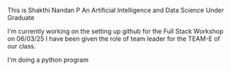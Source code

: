 This is Shakthi Nandan P
An Artificial Intelligence and Data Science Under Graduate 

I'm currently working on the setting up github for the Full Stack Workshop on 06/03/25
I have been given the role of team leader for the TEAM-E of our class.

I'm doing a python program